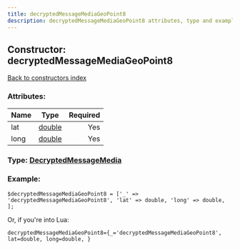 ```yaml
---
title: decryptedMessageMediaGeoPoint8
description: decryptedMessageMediaGeoPoint8 attributes, type and example
---
```

## Constructor: decryptedMessageMediaGeoPoint8  
[Back to constructors index](index.md)



### Attributes:

| Name     |    Type       | Required |
|----------|:-------------:|---------:|
|lat|[double](../types/double.md) | Yes|
|long|[double](../types/double.md) | Yes|



### Type: [DecryptedMessageMedia](../types/DecryptedMessageMedia.md)


### Example:

```
$decryptedMessageMediaGeoPoint8 = ['_' => 'decryptedMessageMediaGeoPoint8', 'lat' => double, 'long' => double, ];
```  

Or, if you're into Lua:  


```
decryptedMessageMediaGeoPoint8={_='decryptedMessageMediaGeoPoint8', lat=double, long=double, }

```


